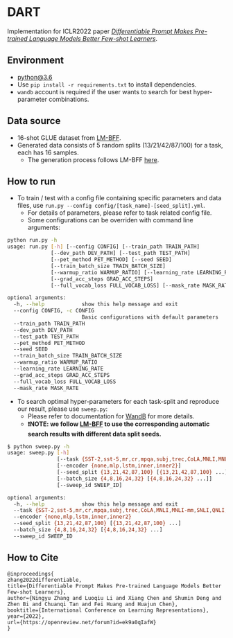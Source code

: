 # DART
Implementation for ICLR2022 paper *[Differentiable Prompt Makes Pre-trained Language Models Better Few-shot Learners](https://arxiv.org/pdf/2108.13161.pdf)*. 

## Environment
- python@3.6
- Use `pip install -r requirements.txt` to install dependencies.
- `wandb` account is required if the user wants to search for best hyper-parameter combinations.

## Data source
- 16-shot GLUE dataset from [LM-BFF](https://github.com/princeton-nlp/LM-BFF).
- Generated data consists of 5 random splits (13/21/42/87/100) for a task, each has 16 samples.
  - The generation process follows LM-BFF [here](https://github.com/princeton-nlp/LM-BFF/blob/main/tools/generate_k_shot_data.py).

## How to run
- To train / test with a config file containing specific parameters and data files, use `run.py --config config/[task_name]-[seed_split].yml`.
  - For details of parameters, please refer to task related config file.
  - Some configurations can be overriden with command line arguments:
```bash
python run.py -h
usage: run.py [-h] [--config CONFIG] [--train_path TRAIN_PATH]
              [--dev_path DEV_PATH] [--test_path TEST_PATH]
              [--pet_method PET_METHOD] [--seed SEED]
              [--train_batch_size TRAIN_BATCH_SIZE]
              [--warmup_ratio WARMUP_RATIO] [--learning_rate LEARNING_RATE]
              [--grad_acc_steps GRAD_ACC_STEPS]
              [--full_vocab_loss FULL_VOCAB_LOSS] [--mask_rate MASK_RATE]

optional arguments:
  -h, --help            show this help message and exit
  --config CONFIG, -c CONFIG
                        Basic configurations with default parameters
  --train_path TRAIN_PATH
  --dev_path DEV_PATH
  --test_path TEST_PATH
  --pet_method PET_METHOD
  --seed SEED
  --train_batch_size TRAIN_BATCH_SIZE
  --warmup_ratio WARMUP_RATIO
  --learning_rate LEARNING_RATE
  --grad_acc_steps GRAD_ACC_STEPS
  --full_vocab_loss FULL_VOCAB_LOSS
  --mask_rate MASK_RATE
```
- To search optimal hyper-parameters for each task-split and reproduce our result, please use `sweep.py`:
  - Please refer to documentation for [WandB](https://docs.wandb.ai/) for more details.
  - **❗NOTE: we follow [LM-BFF](https://github.com/princeton-nlp/LM-BFF) to use the corresponding automatic search results with different data split seeds.**
```bash
$ python sweep.py -h
usage: sweep.py [-h]
                [--task {SST-2,sst-5,mr,cr,mpqa,subj,trec,CoLA,MNLI,MNLI-mm,SNLI,QNLI,RTE-glue,MRPC,QQP}]
                [--encoder {none,mlp,lstm,inner,inner2}]
                [--seed_split {13,21,42,87,100} [{13,21,42,87,100} ...]]
                [--batch_size {4,8,16,24,32} [{4,8,16,24,32} ...]]
                [--sweep_id SWEEP_ID]

optional arguments:
  -h, --help            show this help message and exit
  --task {SST-2,sst-5,mr,cr,mpqa,subj,trec,CoLA,MNLI,MNLI-mm,SNLI,QNLI,RTE-glue,MRPC,QQP}
  --encoder {none,mlp,lstm,inner,inner2}
  --seed_split {13,21,42,87,100} [{13,21,42,87,100} ...]
  --batch_size {4,8,16,24,32} [{4,8,16,24,32} ...]
  --sweep_id SWEEP_ID
```
## How to Cite
```
@inproceedings{
zhang2022differentiable,
title={Differentiable Prompt Makes Pre-trained Language Models Better Few-shot Learners},
author={Ningyu Zhang and Luoqiu Li and Xiang Chen and Shumin Deng and Zhen Bi and Chuanqi Tan and Fei Huang and Huajun Chen},
booktitle={International Conference on Learning Representations},
year={2022},
url={https://openreview.net/forum?id=ek9a0qIafW}
}
```
